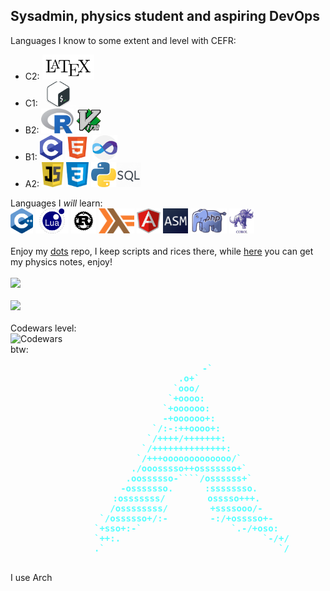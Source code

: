 ## Sysadmin, physics student and aspiring DevOps
<!--
**birrabenzina/birrabenzina** is a ✨ _special_ ✨ repository because its `README.md` (this file) appears on your GitHub profile.

Here are some ideas to get you started:

- 🔭 I’m currently working on ...
- 🌱 I’m currently learning ...
- 👯 I’m looking to collaborate on ...
- 🤔 I’m looking for help with ...
- 💬 Ask me about ...
- 📫 How to reach me: ...
- 😄 Pronouns: ...
- ⚡ Fun fact: ...
-->
<div>
	Languages I know to some extent and level with CEFR:<br/>
	<ul>
		<li>C2: <code><img height="40" src="./icons/latex.png" alt="LaTeX"></code></li>
		<li>C1: <code><img height="40" src="./icons/bash.png" alt="Shell"></code></li>
		<li>B2: <code><img height="40" src="./icons/r.svg" alt="R"></code> <code><img height="40" src="./icons/vim.svg" alt="Vimscript"></code></li>
		<li>B1: <code><img height="40" src="./icons/c.png" alt="C"></code> <code><img height="40" src="./icons/html.png" alt="HTML"></code> <code><img height="40" src="./icons/vba.png"></code></li>
		<li>A2: <code><img height="40" src="./icons/js.jpg" alt="JavaScript"></code> <code><img height="40" src="./icons/css1.png" alt="CSS"></code> <code><img height="40" src="./icons/python.png" alt="Python"></code><code><img height="40" src="./icons/sql.png" alt="SQL"></code></li>
	</ul>
</div>
<div>
	Languages I <i>will</i> learn:<br/>
	<code><img height="40" src="./icons/cpp.png" alt="C++"></code>
	<code><img height="40" src="./icons/lua.png" alt="Lua"></code>
	<code><img height="40" src="./icons/rust.jpg" alt="Rust"></code>
	<code><img height="40" src="./icons/haskell.png" alt="Haskell"></code>
	<code><img height="40" src="./icons/angular.png" alt="Angular"></code>
	<code><img height="40" src="./icons/assembly.png" alt="Assembly"></code>
	<code><img height="40" src="./icons/php.png" alt="PHP"></code>
	<code><img height="40" src="./icons/cobol.jpg" alt="COBOL"></code>
</div>
<br/>
<div>
	Enjoy my <a href="https://github.com/birrabenzina/dots">dots</a> repo, I keep scripts and rices there, while <a href="https://github.com/birrabenzina/spicyphysics">here</a> you can get my physics notes, enjoy!
</div>
<br/>
<div><img src="https://github-readme-stats.vercel.app/api?username=birrabenzina&show_icons=true&theme=radical"></div>
<br/>
<div><img src="https://github-readme-stats.vercel.app/api/top-langs/?username=birrabenzina&theme=radical"></div>
<br/>
<div>
Codewars level:<br/>
<img src="https://www.codewars.com/users/birrabenzina/badges/large" alt="Codewars"><br/>
</div>
<div>
	btw:<br/>
	<pre style="text-align:center;">
		<font style="color:#54FFFF;"><b> 	    -`</b></font> 
		<font style="color:#54FFFF;"><b>                  .o+`</b></font>                  
		<font style="color:#54FFFF;"><b>                 `ooo/</b></font>                  
		<font style="color:#54FFFF;"><b>                `+oooo:</b></font>                 
		<font style="color:#54FFFF;"><b>               `+oooooo:</b></font>                
		<font style="color:#54FFFF;"><b>               -+oooooo+:</b></font>               
		<font style="color:#54FFFF;"><b>             `/:-:++oooo+:</b></font>              
		<font style="color:#54FFFF;"><b>            `/++++/+++++++:</b></font>             
		<font style="color:#54FFFF;"><b>           `/++++++++++++++:</b></font>            
		<font style="color:#54FFFF;"><b>          `/+++ooooooooooooo/`</b></font>          
		<font style="color:#54FFFF;"><b>         ./ooosssso++osssssso+`</b></font>         
		<font style="color:#54FFFF;"><b>        .oossssso-````/ossssss+`</b></font>        
		<font style="color:#54FFFF;"><b>       -osssssso.      :ssssssso.</b></font>       
		<font style="color:#54FFFF;"><b>      :osssssss/        osssso+++.</b></font>       
		<font style="color:#54FFFF;"><b>     /ossssssss/        +ssssooo/-</b></font>      
		<font style="color:#54FFFF;"><b>   `/ossssso+/:-        -:/+osssso+-</b></font>    
		<font style="color:#54FFFF;"><b>  `+sso+:-`                 `.-/+oso:</b></font>   
		<font style="color:#54FFFF;"><b> `++:.                           `-/+/</b></font>
		<font style="color:#54FFFF;"><b> .`                                 `/</b></font>
	</pre>
	I use Arch
</div><br/>